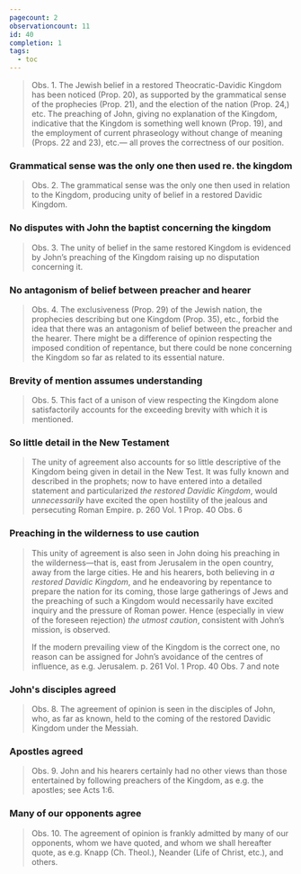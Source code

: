 ```yaml
---
pagecount: 2
observationcount: 11
id: 40
completion: 1
tags:
  - toc
---
```

>Obs. 1. The Jewish belief in a restored Theocratic-Davidic Kingdom has been noticed (Prop. 20), as supported by the grammatical sense of the prophecies (Prop. 21), and the election of the nation (Prop. 24,) etc. The preaching of John, giving no explanation of the Kingdom, indicative that the Kingdom is something well known (Prop. 19), and the employment of current phraseology without change of meaning (Props. 22 and 23), etc.— all proves the correctness of our position.
### Grammatical sense was the only one then used re. the kingdom
>Obs. 2. The grammatical sense was the only one then used in relation to the Kingdom, producing unity of belief in a restored Davidic Kingdom.
### No disputes with John the baptist concerning the kingdom
>Obs. 3. The unity of belief in the same restored Kingdom is evidenced by John’s preaching of the Kingdom raising up no disputation concerning it.
### No antagonism of belief between preacher and hearer
>Obs. 4. The exclusiveness (Prop. 29) of the Jewish nation, the prophecies describing but one Kingdom (Prop. 35), etc., forbid the idea that there was an antagonism of belief between the preacher and the hearer. There might be a difference of opinion respecting the imposed condition of repentance, but there could be none concerning the Kingdom so far as related to its essential nature.
### Brevity of mention assumes understanding
>Obs. 5. This fact of a unison of view respecting the Kingdom alone satisfactorily accounts for the exceeding brevity with which it is mentioned.
### So little detail in the New Testament
>The unity of agreement also accounts for so little descriptive of the Kingdom being given in detail in the New Test. It was fully known and described in the prophets; now to have entered into a detailed statement and particularized *the restored Davidic Kingdom*, would *unnecessarily* have excited the open hostility of the jealous and persecuting Roman Empire.
>p. 260 Vol. 1 Prop. 40 Obs. 6
### Preaching in the wilderness to use caution
>This unity of agreement is also seen in John doing his preaching in the wilderness—that is, east from Jerusalem in the open country, away from the large cities. He and his hearers, both believing in *a restored Davidic Kingdom*, and he endeavoring by repentance to prepare the nation for its coming, those large gatherings of Jews and the preaching of such a Kingdom would necessarily have excited inquiry and the pressure of Roman power. Hence (especially in view of the foreseen rejection) *the utmost caution*, consistent with John’s mission, is observed. 
>
>If the modern prevailing view of the Kingdom is the correct one, no reason can be assigned for John’s avoidance of the centres of influence, as e.g. Jerusalem.
>p. 261 Vol. 1 Prop. 40 Obs. 7 and note

### John's disciples agreed
>Obs. 8. The agreement of opinion is seen in the disciples of John, who, as far as known, held to the coming of the restored Davidic Kingdom under the Messiah.
### Apostles agreed
>Obs. 9. John and his hearers certainly had no other views than those entertained by following preachers of the Kingdom, as e.g. the apostles; see Acts 1:6.
### Many of our opponents agree
>Obs. 10. The agreement of opinion is frankly admitted by many of our opponents, whom we have quoted, and whom we shall hereafter quote, as e.g. Knapp (Ch. Theol.), Neander (Life of Christ, etc.), and others.

